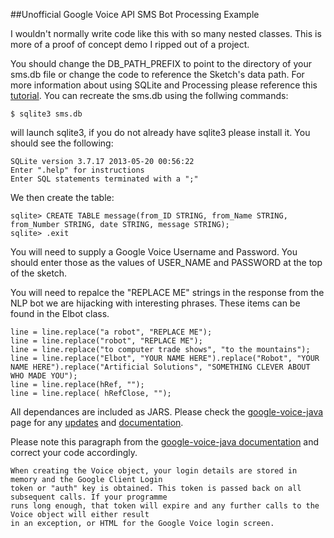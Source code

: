 ##Unofficial Google Voice API SMS Bot Processing Example

I wouldn't normally write code like this with so many nested classes.  This is more of a proof of concept demo I ripped out of a project. 

You should change the DB_PATH_PREFIX to point to the directory of your sms.db file or change the code to reference the Sketch's data path. For more information about using SQLite and Processing please reference this [tutorial](http://cs.smith.edu/dftwiki/index.php/Tutorial:_SQLite_and_Processing,_Part_I).
You can recreate the sms.db using the follwing commands:

    $ sqlite3 sms.db

will launch sqlite3, if you do not already have sqlite3 please install it. You should see the following:
    
    SQLite version 3.7.17 2013-05-20 00:56:22
    Enter ".help" for instructions
    Enter SQL statements terminated with a ";"
    
We then create the table:
    
    sqlite> CREATE TABLE message(from_ID STRING, from_Name STRING, from_Number STRING, date STRING, message STRING);
    sqlite> .exit    

You will need to supply a Google Voice Username and Password.  You should enter those as the values of USER_NAME and PASSWORD at the top of the sketch. 

You will need to repalce the "REPLACE ME" strings in the response from the NLP bot we are hijacking with interesting phrases.  These items can be found in the Elbot class. 

    line = line.replace("a robot", "REPLACE ME");
    line = line.replace("robot", "REPLACE ME");
    line = line.replace("to computer trade shows", "to the mountains");
    line = line.replace("Elbot", "YOUR NAME HERE").replace("Robot", "YOUR NAME HERE").replace("Artificial Solutions", "SOMETHING CLEVER ABOUT WHO MADE YOU");
    line = line.replace(hRef, "");
    line = line.replace( hRefClose, "");


All dependances are included as JARS.  Please check the [google-voice-java](https://code.google.com/p/google-voice-java/) page for any [updates](https://code.google.com/p/google-voice-java/downloads/list) and [documentation](https://code.google.com/p/google-voice-java/wiki/GettingStarted). 


Please note this paragraph from the [google-voice-java documentation](https://code.google.com/p/google-voice-java/wiki/GettingStarted) and correct your code accordingly. 

    When creating the Voice object, your login details are stored in memory and the Google Client Login 
    token or "auth" key is obtained. This token is passed back on all subsequent calls. If your programme 
    runs long enough, that token will expire and any further calls to the Voice object will either result 
    in an exception, or HTML for the Google Voice login screen.
  
  
    
